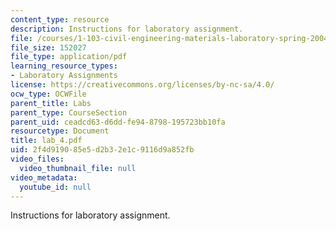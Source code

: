 ```yaml
---
content_type: resource
description: Instructions for laboratory assignment.
file: /courses/1-103-civil-engineering-materials-laboratory-spring-2004/2f4d919085e5d2b32e1c9116d9a852fb_lab_4.pdf
file_size: 152027
file_type: application/pdf
learning_resource_types:
- Laboratory Assignments
license: https://creativecommons.org/licenses/by-nc-sa/4.0/
ocw_type: OCWFile
parent_title: Labs
parent_type: CourseSection
parent_uid: ceadcd63-d6dd-fe94-8798-195723bb10fa
resourcetype: Document
title: lab_4.pdf
uid: 2f4d9190-85e5-d2b3-2e1c-9116d9a852fb
video_files:
  video_thumbnail_file: null
video_metadata:
  youtube_id: null
---
```

Instructions for laboratory assignment.